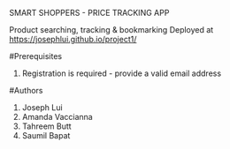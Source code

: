 SMART SHOPPERS - PRICE TRACKING APP

Product searching, tracking & bookmarking
Deployed at https://josephlui.github.io/project1/

#Prerequisites
1. Registration is required - provide a valid email address

#Authors
1. Joseph Lui
2. Amanda Vaccianna
3. Tahreem Butt
4. Saumil Bapat
